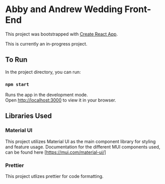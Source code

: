 # Abby and Andrew Wedding Front-End 

This project was bootstrapped with [Create React App](https://github.com/facebook/create-react-app).

This is currently an in-progress project.

## To Run 

In the project directory, you can run:

### `npm start`

Runs the app in the development mode.\
Open [http://localhost:3000](http://localhost:3000) to view it in your browser.

## Libraries Used

### Material UI
This project utilizes Material UI as the main component library for styling and feature usage. Documentation for the different MUI components used, can be found here [https://mui.com/material-ui/]

### Prettier
This project utlizes prettier for code formatting. 
